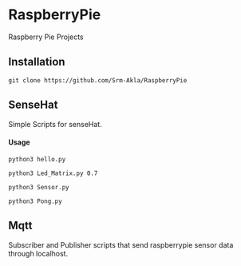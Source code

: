 # RaspberryPie
Raspberry Pie Projects

## Installation

    git clone https://github.com/Srm-Akla/RaspberryPie

## SenseHat
Simple Scripts for senseHat.

#### Usage 
    
    python3 hello.py

    python3 Led_Matrix.py 0.7
    
    python3 Sensor.py
    
    python3 Pong.py


## Mqtt
Subscriber and Publisher scripts that send raspberrypie sensor data through localhost. 

